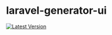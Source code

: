 # laravel-generator-ui

[![Latest Version](https://img.shields.io/github/release/tanhongit/laravel-generator-ui.svg?style=flat-square)](https://github.com/tanhongit/laravel-generator-ui/releases)